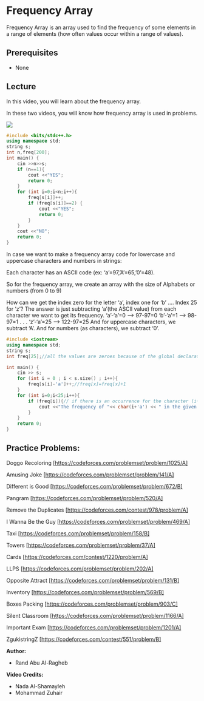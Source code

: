 # Frequency Array
Frequency Array is an array used to find the frequency of some elements in a range of elements
(how often values occur within a range of values). 

## Prerequisites
* None

## Lecture
In this video, you will learn about the frequency array.

In these two videos, you will know how frequency array is used in problems.

[![](https://img.youtube.com/vi/kQGTjql8WjI/0.jpg)](https://www.youtube.com/watch?v=kQGTjql8WjI)


```cpp
#include <bits/stdc++.h>
using namespace std;
string s;
int n,freq[200];
int main() {
    cin >>n>>s;
    if (n==1){
        cout <<"YES";
        return 0;
    }
    for (int i=0;i<n;i++){
	    freq[s[i]]++;
	    if (freq[s[i]]==2) {
	    	cout <<"YES";
	    	return 0;
    	}
    }
    cout <<"NO";
	return 0;
}
```

In case we want to make a frequency array code for lowercase and uppercase characters and numbers in strings:

Each character has an ASCII code (ex: ‘a’=97,’A’=65,’0’=48).

So for the frequency array, we create an array with the size of Alphabets or numbers (from 0 to 9) 


How can we get the index zero for the letter ‘a’, index one for ‘b’ …. Index 25 for ‘z’?
The answer is just subtracting ‘a’(the ASCII value) from each character we want to get its frequency.
‘a’-‘a’=0 --> 97-97=0
‘b’-‘a’=1 --> 98-97=1
    .
    .
    .
‘z’-‘a’=25 --> 122-97=25
And for uppercase characters, we subtract ‘A’.
And for numbers (as characters), we subtract ‘0’.

```cpp
#include <iostream>
using namespace std;
string s;
int freq[25];//all the values are zeroes because of the global declaration

int main() {
	cin >> s;
	for (int i = 0 ; i < s.size() ; i++){
	    freq[s[i]-'a']++;//freq[x]=freq[x]+1
	}
	for (int i=0;i<25;i++){
	    if (freq[i]){// if there is an occurrence for the character (i+'a') in the given numbers print the character and it's frequency
	        cout <<"The frequency of "<< char(i+'a') << " in the given string = " <<freq[i]<<endl;
	    }
	}
	return 0;
}
```


## Practice Problems:

Doggo Recoloring [https://codeforces.com/problemset/problem/1025/A]

Amusing Joke [https://codeforces.com/problemset/problem/141/A]

Different is Good [https://codeforces.com/problemset/problem/672/B]

Pangram [https://codeforces.com/problemset/problem/520/A]

Remove the Duplicates [https://codeforces.com/contest/978/problem/A]

I Wanna Be the Guy [https://codeforces.com/problemset/problem/469/A] 

Taxi [https://codeforces.com/problemset/problem/158/B]

Towers [https://codeforces.com/problemset/problem/37/A]

Cards [https://codeforces.com/contest/1220/problem/A]

LLPS [https://codeforces.com/problemset/problem/202/A]

Opposite Attract [https://codeforces.com/problemset/problem/131/B]

Inventory [https://codeforces.com/problemset/problem/569/B]

Boxes Packing [https://codeforces.com/problemset/problem/903/C]

Silent Classroom [https://codeforces.com/problemset/problem/1166/A]

Important Exam [https://codeforces.com/problemset/problem/1201/A]

ZgukistringZ [https://codeforces.com/contest/551/problem/B]

**Author:**
* Rand Abu Al-Ragheb

**Video Credits:**
* Nada Al-Shamayleh
* Mohammad Zuhair
    